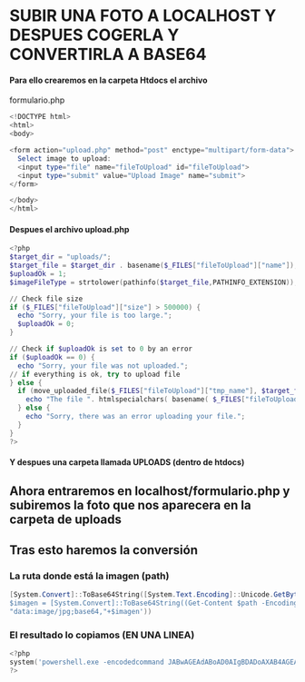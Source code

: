 # SUBIR UNA FOTO A LOCALHOST Y DESPUES COGERLA Y CONVERTIRLA A BASE64

#### Para ello crearemos en la carpeta Htdocs el archivo
formulario.php
```powershell
<!DOCTYPE html>
<html>
<body>

<form action="upload.php" method="post" enctype="multipart/form-data">
  Select image to upload:
  <input type="file" name="fileToUpload" id="fileToUpload">
  <input type="submit" value="Upload Image" name="submit">
</form>

</body>
</html>
```
#### Despues el archivo upload.php
```powershell
<?php
$target_dir = "uploads/";
$target_file = $target_dir . basename($_FILES["fileToUpload"]["name"]);
$uploadOk = 1;
$imageFileType = strtolower(pathinfo($target_file,PATHINFO_EXTENSION));

// Check file size
if ($_FILES["fileToUpload"]["size"] > 500000) {
  echo "Sorry, your file is too large.";
  $uploadOk = 0;
}

// Check if $uploadOk is set to 0 by an error
if ($uploadOk == 0) {
  echo "Sorry, your file was not uploaded.";
// if everything is ok, try to upload file
} else {
  if (move_uploaded_file($_FILES["fileToUpload"]["tmp_name"], $target_file)) {
    echo "The file ". htmlspecialchars( basename( $_FILES["fileToUpload"]["name"])). " has been uploaded.";
  } else {
    echo "Sorry, there was an error uploading your file.";
  }
}
?>
```
#### Y despues una carpeta llamada UPLOADS (dentro de htdocs)


Ahora entraremos en localhost/formulario.php y subiremos la foto que nos aparecera en la carpeta de uploads
-----------------------------------------
## Tras esto haremos la conversión


### La ruta donde está la imagen (path)
```powershell
[System.Convert]::ToBase64String([System.Text.Encoding]::Unicode.GetBytes('$path="C:\xampp\htdocs\uploads\imagen.jpg"
$imagen = [System.Convert]::ToBase64String((Get-Content $path -Encoding Byte))
"data:image/jpg;base64,"+$imagen'))
```
### El resultado lo copiamos (EN UNA LINEA)

```powershell
<?php
system('powershell.exe -encodedcommand JABwAGEAdABoAD0AIgBDADoAXAB4AGEAbQBwAHAAXABoAHQAZABvAGMAcwBcAHUAcABsAG8AYQBkAHMAXABpAG0AYQBnAGUAbgAuAGoAcABnACIADQAKACQAaQBtAGEAZwBlAG4AIAA9ACAAWwBTAHkAcwB0AGUAbQAuAEMAbwBuAHYAZQByAHQAXQA6ADoAVABvAEIAYQBzAGUANgA0AFMAdAByAGkAbgBnACgAKABHAGUAdAAtAEMAbwBuAHQAZQBuAHQAIAAkAHAAYQB0AGgAIAAtAEUAbgBjAG8AZABpAG4AZwAgAEIAeQB0AGUAKQApAA0ACgAiAGQAYQB0AGEAOgBpAG0AYQBnAGUALwBqAHAAZwA7AGIAYQBzAGUANgA0ACwAIgArACQAaQBtAGEAZwBlAG4A');
?>
```
